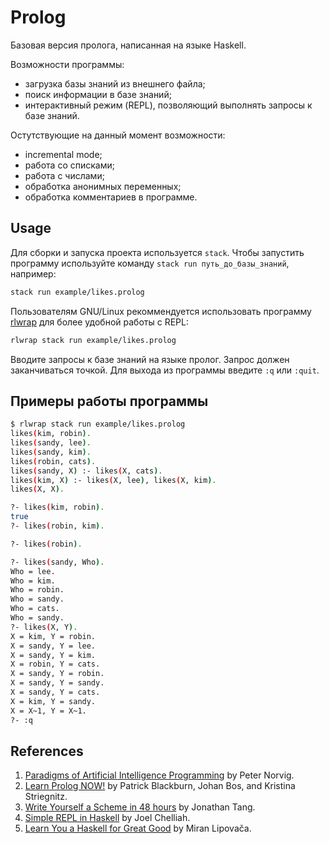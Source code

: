 # Prolog

Базовая версия пролога, написанная на языке Haskell.

Возможности программы:

* загрузка базы знаний из внешнего файла;
* поиск информации в базе знаний;
* интерактивный режим (REPL), позволяющий выполнять запросы к базе знаний.

Остутствующие на данный момент возможности:

* incremental mode;
* работа со списками;
* работа с числами;
* обработка анонимных переменных;
* обработка комментариев в программе.

## Usage

Для сборки и запуска проекта используется `stack`. Чтобы запустить программу
используйте команду `stack run путь_до_базы_знаний`, например:

```bash
stack run example/likes.prolog
```

Пользователям GNU/Linux рекоммендуется использовать программу [rlwrap](https://github.com/hanslub42/rlwrap)
для более удобной работы с REPL:

```bash
rlwrap stack run example/likes.prolog
```

Вводите запросы к базе знаний на языке пролог. Запрос должен заканчиваться точкой.
Для выхода из программы введите `:q` или `:quit`.

## Примеры работы программы

```bash
$ rlwrap stack run example/likes.prolog
likes(kim, robin).
likes(sandy, lee).
likes(sandy, kim).
likes(robin, cats).
likes(sandy, X) :- likes(X, cats).
likes(kim, X) :- likes(X, lee), likes(X, kim).
likes(X, X).

?- likes(kim, robin).
true
?- likes(robin, kim).

?- likes(robin).

?- likes(sandy, Who).
Who = lee.
Who = kim.
Who = robin.
Who = sandy.
Who = cats.
Who = sandy.
?- likes(X, Y).
X = kim, Y = robin.
X = sandy, Y = lee.
X = sandy, Y = kim.
X = robin, Y = cats.
X = sandy, Y = robin.
X = sandy, Y = sandy.
X = sandy, Y = cats.
X = kim, Y = sandy.
X = X~1, Y = X~1.
?- :q
```

## References

1. [Paradigms of Artificial Intelligence Programming](https://github.com/norvig/paip-lisp) by Peter Norvig.
2. [Learn Prolog NOW!](http://www.learnprolognow.org/lpnpage.php?pagetype=html&pageid=lpn-html) by Patrick Blackburn, Johan Bos, and Kristina Striegnitz.
3. [Write Yourself a Scheme in 48 hours](http://web.archive.org/web/20131030041702/http://jonathan.tang.name:80/files/scheme_in_48/tutorial/parser.html) by Jonathan Tang.
4. [Simple REPL in Haskell](https://github.com/joelchelliah/simple-repl-in-haskell) by Joel Chelliah.
5. [Learn You a Haskell for Great Good](http://learnyouahaskell.com/chapters) by Miran Lipovača.
